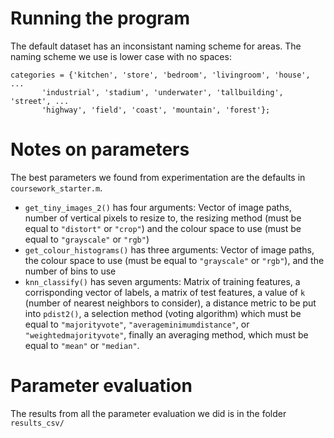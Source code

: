 # Running the program

The default dataset has an inconsistant naming scheme for areas. The naming scheme we use is lower case with no spaces:

```
categories = {'kitchen', 'store', 'bedroom', 'livingroom', 'house', ...
       'industrial', 'stadium', 'underwater', 'tallbuilding', 'street', ...
       'highway', 'field', 'coast', 'mountain', 'forest'};
```

# Notes on parameters

The best parameters we found from experimentation are the defaults in `coursework_starter.m`.

- `get_tiny_images_2()` has four arguments: Vector of image paths, number of vertical pixels to resize to, the resizing method (must be equal to `"distort"` or `"crop"`) and the colour space to use (must be equal to `"grayscale"` or `"rgb"`)
- `get_colour_histograms()` has three arguments: Vector of image paths, the colour space to use (must be equal to `"grayscale"` or `"rgb"`), and the number of bins to use
- `knn_classify()` has seven arguments: Matrix of training features, a corrisponding vector of labels, a matrix of test features, a value of `k` (number of nearest neighbors to consider), a distance metric to be put into `pdist2()`, a selection method (voting algorithm) which must be equal to `"majorityvote"`, `"averageminimumdistance"`, or `"weightedmajorityvote"`, finally an averaging method, which must be equal to `"mean"` or `"median"`.

# Parameter evaluation

The results from all the parameter evaluation we did is in the folder `results_csv/`
